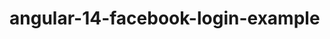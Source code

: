 # angular-14-facebook-login-example


<!-- Angular 14 - Facebook Authentication Tutorial with Example -->
<!-- 
Documentation at https://jasonwatmore.com/post/2023/01/13/angular-14-facebook-authentication-tutorial-with-example -->
<!-- 
En Español en https://jasonwatmore.es/post/2023/01/13/angular-14-tutorial-de-autenticacion-de-facebook-con-ejemplo -->